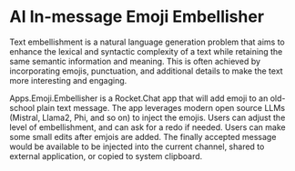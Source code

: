 # AI In-message Emoji Embellisher

Text embellishment is a natural language generation problem that aims to enhance the lexical and syntactic complexity of a text while retaining the same semantic information and meaning. This is often achieved by incorporating emojis, punctuation, and additional details to make the text more interesting and engaging.

Apps.Emoji.Embellisher is a Rocket.Chat app that will add emoji to an old-school plain text message. The app leverages modern open source LLMs (Mistral, Llama2, Phi, and so on) to inject the emojis. Users can adjust the level of embellishment, and can ask for a redo if needed. Users can make some small edits after emjois are added. The finally accepted message would be available to be injected into the current channel, shared to external application, or copied to system clipboard.


